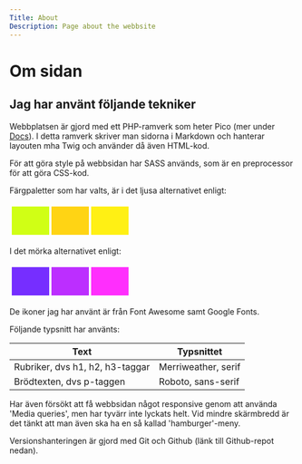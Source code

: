```yaml
---
Title: About
Description: Page about the webbsite
---
```


Om sidan
==========================

<h2>Jag har använt följande tekniker</h2>

Webbplatsen är gjord med ett PHP-ramverk som heter Pico (mer under <a href="docs">Docs</a>).
I detta ramverk skriver man sidorna i Markdown och hanterar layouten mha Twig och använder då även HTML-kod.

För att göra style på webbsidan har SASS används, som är en preprocessor för att göra CSS-kod.

Färgpaletter som har valts, är i det ljusa alternativet enligt:
<table style="border-spacing: 4px; border-collapse: separate">
<tr>
<td style="height: 50px; width: 50px; background-color: #D0FF15">
<td style="height: 50px; width: 50px; background-color: #FFD414">
<td style="height: 50px; width: 50px; background-color: #fff014">
</tr>
</table>
I det mörka alternativet enligt:
<table style="border-spacing: 4px; border-collapse: separate">
<tr>
<td style="height: 50px; width: 50px; background-color: #762EFF">
<td style="height: 50px; width: 50px; background-color: #BC2EFF">
<td style="height: 50px; width: 50px; background-color: #FF2EFD">
</tr>
</table>

De ikoner jag har använt är från Font Awesome samt Google Fonts.

Följande typsnitt har använts:
<table>
    <thead>
        <tr>
            <th>Text</th>
            <th>Typsnittet</th>
        </tr>
    </thead>
    <tbody>
        <tr>
            <td>Rubriker, dvs h1, h2, h3-taggar </td>
            <td class="typsnitt-rubrik">Merriweather, serif</td>
        </tr>
            <tr>
            <td>Brödtexten, dvs p-taggen</td>
            <td class="typsnitt-text">Roboto, sans-serif</td>
        </tr>
    </tbody>
</table>

Har även försökt att få webbsidan något responsive genom att använda 'Media queries', men har tyvärr inte lyckats helt.
Vid mindre skärmbredd är det tänkt att man även ska ha en så kallad 'hamburger'-meny.

Versionshanteringen är gjord med Git och Github (länk till Github-repot nedan).
